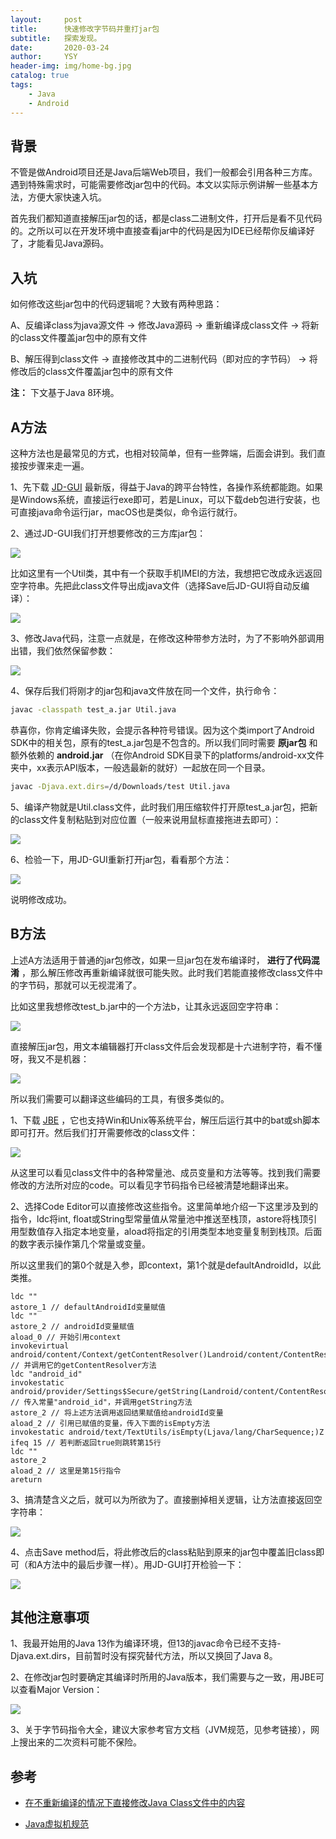 ```yaml
---
layout:     post
title:      快速修改字节码并重打jar包
subtitle:   探索发现。
date:       2020-03-24
author:     YSY
header-img: img/home-bg.jpg
catalog: true
tags:
    - Java
    - Android
---
```


## 背景

不管是做Android项目还是Java后端Web项目，我们一般都会引用各种三方库。遇到特殊需求时，可能需要修改jar包中的代码。本文以实际示例讲解一些基本方法，方便大家快速入坑。

首先我们都知道直接解压jar包的话，都是class二进制文件，打开后是看不见代码的。之所以可以在开发环境中直接查看jar中的代码是因为IDE已经帮你反编译好了，才能看见Java源码。

## 入坑

如何修改这些jar包中的代码逻辑呢？大致有两种思路：

A、反编译class为java源文件 -> 修改Java源码 -> 重新编译成class文件 -> 将新的class文件覆盖jar包中的原有文件

B、解压得到class文件 -> 直接修改其中的二进制代码（即对应的字节码） -> 将修改后的class文件覆盖jar包中的原有文件

**注：** 下文基于Java 8环境。

## A方法

这种方法也是最常见的方式，也相对较简单，但有一些弊端，后面会讲到。我们直接按步骤来走一遍。

1、先下载 [JD-GUI](https://github.com/java-decompiler/jd-gui/releases) 最新版，得益于Java的跨平台特性，各操作系统都能跑。如果是Windows系统，直接运行exe即可，若是Linux，可以下载deb包进行安装，也可直接java命令运行jar，macOS也是类似，命令运行就行。

2、通过JD-GUI我们打开想要修改的三方库jar包：

![](https://blog.ysy950803.top/img/posts/c38c0383de4301cb2618312554eb834f.webp)

比如这里有一个Util类，其中有一个获取手机IMEI的方法，我想把它改成永远返回空字符串。先把此class文件导出成java文件（选择Save后JD-GUI将自动反编译）：

![](https://blog.ysy950803.top/img/posts/bba605bdffd6f221f7740408c7c472dd.webp)

3、修改Java代码，注意一点就是，在修改这种带参方法时，为了不影响外部调用出错，我们依然保留参数：

![](https://blog.ysy950803.top/img/posts/cfea4b8d30926f39fdf6c638b5368d34.webp)

4、保存后我们将刚才的jar包和java文件放在同一个文件，执行命令：

```bash
javac -classpath test_a.jar Util.java
```

恭喜你，你肯定编译失败，会提示各种符号错误。因为这个类import了Android SDK中的相关包，原有的test_a.jar包是不包含的。所以我们同时需要 **原jar包** 和额外依赖的 **android.jar** （在你Android SDK目录下的platforms/android-xx文件夹中，xx表示API版本，一般选最新的就好）一起放在同一个目录。

```bash
javac -Djava.ext.dirs=/d/Downloads/test Util.java
```

5、编译产物就是Util.class文件，此时我们用压缩软件打开原test_a.jar包，把新的class文件复制粘贴到对应位置（一般来说用鼠标直接拖进去即可）：

![](https://blog.ysy950803.top/img/posts/22ef6ef88b814412a0b070c5c1e18622.webp)

6、检验一下，用JD-GUI重新打开jar包，看看那个方法：

![](https://blog.ysy950803.top/img/posts/07f1ab55768756f9beae73b8e97db010.webp)

说明修改成功。

## B方法

上述A方法适用于普通的jar包修改，如果一旦jar包在发布编译时， **进行了代码混淆** ，那么解压修改再重新编译就很可能失败。此时我们若能直接修改class文件中的字节码，那就可以无视混淆了。

比如这里我想修改test_b.jar中的一个方法b，让其永远返回空字符串：

![](https://blog.ysy950803.top/img/posts/0df94de9efa8faa11d3cb1f01e34fbcc.webp)

直接解压jar包，用文本编辑器打开class文件后会发现都是十六进制字符，看不懂呀，我又不是机器：

![](https://blog.ysy950803.top/img/posts/7ac23096dc6f177289debb53731aa54c.webp)

所以我们需要可以翻译这些编码的工具，有很多类似的。

1、下载 [JBE](http://set.ee/jbe/) ，它也支持Win和Unix等系统平台，解压后运行其中的bat或sh脚本即可打开。然后我们打开需要修改的class文件：

![](https://blog.ysy950803.top/img/posts/163428dd4be7910ef4483bf1d2562595.webp)

从这里可以看见class文件中的各种常量池、成员变量和方法等等。找到我们需要修改的方法所对应的code。可以看见字节码指令已经被清楚地翻译出来。

2、选择Code Editor可以直接修改这些指令。这里简单地介绍一下这里涉及到的指令，ldc将int, float或String型常量值从常量池中推送至栈顶，astore将栈顶引用型数值存入指定本地变量，aload将指定的引用类型本地变量复制到栈顶。后面的数字表示操作第几个常量或变量。

所以这里我们的第0个就是入参，即context，第1个就是defaultAndroidId，以此类推。

```assembly
ldc ""
astore_1 // defaultAndroidId变量赋值
ldc ""
astore_2 // androidId变量赋值
aload_0 // 开始引用context
invokevirtual android/content/Context/getContentResolver()Landroid/content/ContentResolver; // 并调用它的getContentResolver方法
ldc "android_id"
invokestatic android/provider/Settings$Secure/getString(Landroid/content/ContentResolver;Ljava/lang/String;)Ljava/lang/String; // 传入常量"android_id"，并调用getString方法
astore_2 // 将上述方法调用返回结果赋值给androidId变量
aload_2 // 引用已赋值的变量，传入下面的isEmpty方法
invokestatic android/text/TextUtils/isEmpty(Ljava/lang/CharSequence;)Z
ifeq 15 // 若判断返回true则跳转第15行
ldc ""
astore_2
aload_2 // 这里是第15行指令
areturn
```

3、搞清楚含义之后，就可以为所欲为了。直接删掉相关逻辑，让方法直接返回空字符串：

![](https://blog.ysy950803.top/img/posts/3182d3db28d26b0aa4d5c06bbadd07c7.webp)

4、点击Save method后，将此修改后的class粘贴到原来的jar包中覆盖旧class即可（和A方法中的最后步骤一样）。用JD-GUI打开检验一下：

![](https://blog.ysy950803.top/img/posts/4fb8058f9d8fd0f2ac8c4eaa5e118678.webp)

## 其他注意事项

1、我最开始用的Java 13作为编译环境，但13的javac命令已经不支持-Djava.ext.dirs，目前暂时没有探究替代方法，所以又换回了Java 8。

2、在修改jar包时要确定其编译时所用的Java版本，我们需要与之一致，用JBE可以查看Major Version：

![](https://blog.ysy950803.top/img/posts/e73670b68b583bee26e471c2fab62a9a.webp)

3、关于字节码指令大全，建议大家参考官方文档（JVM规范，见参考链接），网上搜出来的二次资料可能不保险。

## 参考

- [在不重新编译的情况下直接修改Java Class文件中的内容](https://lucumt.info/post/modify-java-class-file-content-directly/)

- [Java虚拟机规范](https://docs.oracle.com/javase/specs/jvms/se8/html/index.html)
